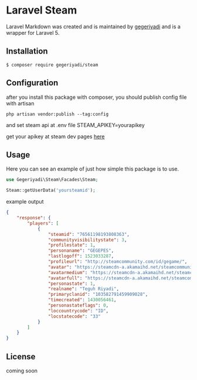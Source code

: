 # Laravel Steam

Laravel Markdown was created and is maintained by [gegeriyadi](https://github.com/gegeriyadi) and is a wrapper for Laravel 5.

## Installation

```
$ composer require gegeriyadi/steam
```

## Configuration

after you install this package with composer, you should publish config file with artisan

```
php artisan vendor:publish --tag:config
```

and set steam api at .env file STEAM_APIKEY=yourapikey

get your apikey at steam dev pages [here](https://steamcommunity.com/dev)

## Usage

Here you can see an example of just how simple this package is to use.

```php
use Gegeriyadi\Steam\Facades\Steam;

Steam::getUserData('yoursteamid');
```
example output
```JSON
{
    "response": {
        "players": [
            {
                "steamid": "76561198193808363",
                "communityvisibilitystate": 3,
                "profilestate": 1,
                "personaname": "GEGEPES",
                "lastlogoff": 1523033287,
                "profileurl": "http://steamcommunity.com/id/gegame/",
                "avatar": "https://steamcdn-a.akamaihd.net/steamcommunity/public/images/avatars/2b/2b5dac5a402b3bf7f9be122561bfafdebc416d11.jpg",
                "avatarmedium": "https://steamcdn-a.akamaihd.net/steamcommunity/public/images/avatars/2b/2b5dac5a402b3bf7f9be122561bfafdebc416d11_medium.jpg",
                "avatarfull": "https://steamcdn-a.akamaihd.net/steamcommunity/public/images/avatars/2b/2b5dac5a402b3bf7f9be122561bfafdebc416d11_full.jpg",
                "personastate": 1,
                "realname": "Teguh Riyadi",
                "primaryclanid": "103582791459909028",
                "timecreated": 1430056461,
                "personastateflags": 0,
                "loccountrycode": "ID",
                "locstatecode": "33"
            }
        ]
    }
}
```

## License

coming soon
